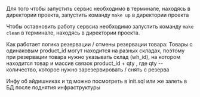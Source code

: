 Для того чтобы запустить сервис необходимо в терминале, находясь в директории проекта, запустить команду ```make up``` в директории проекта

Чтобы оставновить работу сервсиа необходимо запустить команду ```make clean``` в терминале, находясь в директории проекта.

Как работает логика резервации / отмены резервации товара: Товары с одинаковым product_id могут находится на разных складах, поэтому при резервации товара нужно указывать склад (wh_id), на котором находится товар 
и массив связок product_id + qty , где qty -- количество, которое нужно зарезервировать / снять с резерва

Инфу об айдишниках и тд можно посмотреть в init.sql или же залеть в БД после поднятия инфраструктуры
